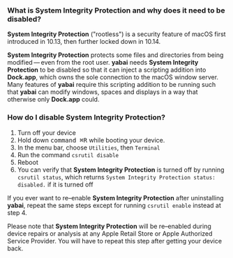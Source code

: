 ### What is System Integrity Protection and why does it need to be disabled?

**System Integrity Protection** ("rootless") is a security feature of macOS first introduced in 10.13, then further locked down in 10.14.

**System Integrity Protection** protects some files and directories from being modified&thinsp;—&thinsp;even from the root user. **yabai** needs **System Integrity Protection** to be disabled so that it can inject a scripting addition into **Dock.app**, which owns the sole connection to the macOS window server. Many features of **yabai** require this scripting addition to be running such that **yabai** can modify windows, spaces and displays in a way that otherwise only **Dock.app** could.

### How do I disable **System Integrity Protection**?

1. Turn off your device
2. Hold down <kbd>command ⌘</kbd><kbd>R</kbd> while booting your device.
3. In the menu bar, choose `Utilities`, then `Terminal`
4. Run the command `csrutil disable`
5. Reboot
6. You can verify that **System Integrity Protection** is turned off by running `csrutil status`, which returns `System Integrity Protection status: disabled.` if it is turned off

If you ever want to re–enable **System Integrity Protection** after uninstalling **yabai**, repeat the same steps except for running `csrutil enable` instead at step 4.

Please note that **System Integrity Protection** will be re–enabled during device repairs or analysis at any Apple Retail Store or Apple Authorized Service Provider. You will have to repeat this step after getting your device back.